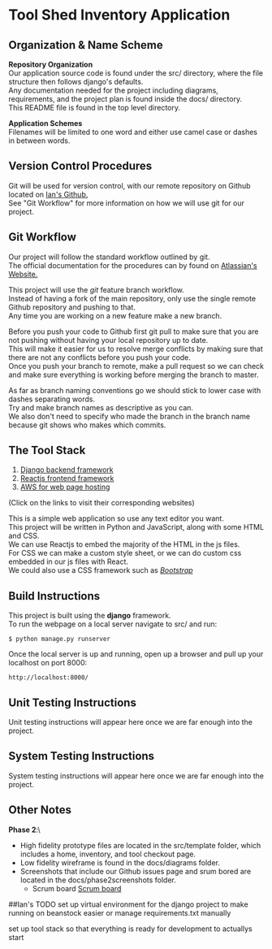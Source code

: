 # Tool Shed Inventory Application

## Organization & Name Scheme

**Repository Organization**\
Our application source code is found under the src/ directory, where the file structure then follows django's defaults.\
Any documentation needed for the project including diagrams, requirements, and the project plan is found inside the docs/ directory.\
This README file is found in the top level directory.

**Application Schemes**\
Filenames will be limited to one word and either use camel case or dashes in between words.

## Version Control Procedures

Git will be used for version control, with our remote repository on Github located on [Ian's Github.](https://github.com/IanMacfarlane/cs3450-toolshed)\
See "Git Workflow" for more information on how we will use git for our project.

## Git Workflow

Our project will follow the standard workflow outlined by git.\
The official documentation for the procedures can by found on [Atlassian's Website.](https://www.atlassian.com/git/tutorials/comparing-workflows/feature-branch-workflow)

This project will use the _git_ feature branch workflow.\
Instead of having a fork of the main repository, only use the single remote Github repository and pushing to that.\
Any time you are working on a new feature make a new branch.

Before you push your code to Github first git pull to make sure that you are not pushing without having your local repository up to date.\
This will make it easier for us to resolve merge conflicts by making sure that there are not any conflicts before you push your code.\
Once you push your branch to remote, make a pull request so we can check and make sure everything is working before merging the branch to master.

As far as branch naming conventions go we should stick to lower case with dashes separating words.\
Try and make branch names as descriptive as you can.\
We also don't need to specify who made the branch in the branch name because git shows who makes which commits.

## The Tool Stack 

1. [Django backend framework](https://docs.djangoproject.com/en/3.0/)
2. [Reactjs frontend framework](https://reactjs.org/docs/getting-started.html)
3. [AWS for web page hosting](https://docs.aws.amazon.com/elasticbeanstalk/latest/dg/create-deploy-python-django.html)

(Click on the links to visit their corresponding websites)

This is a simple web application so use any text editor you want.\
This project will be written in Python and JavaScript, along with some HTML and CSS.\
We can use Reactjs to embed the majority of the HTML in the js files.\
For CSS we can make a custom style sheet, or we can do custom css embedded in our js files with React.\
We could also use a CSS framework such as [_Bootstrap_](https://react-bootstrap.github.io/getting-started/introduction)

## Build Instructions

This project is built using the **django** framework.\
To run the webpage on a local server navigate to src/ and run:

```$ python manage.py runserver```

Once the local server is up and running, open up a browser and pull up your localhost on port 8000:

```http://localhost:8000/```

## Unit Testing Instructions

Unit testing instructions will appear here once we are far enough into the project.

## System Testing Instructions

System testing instructions will appear here once we are far enough into the project.

## Other Notes
**Phase 2**:\

* High fidelity prototype files are located in the src/template folder, which includes a home, inventory, and tool checkout page.
* Low fidelity wireframe is found in the docs/diagrams folder.
* Screenshots that include our Github issues page and srum bored are located in the docs/phase2screenshots folder.
    - Scrum board [Scrum board](https://docs.google.com/spreadsheets/d/115-6lCkCsZA2XjLZDjx7ftg_P1KPQyFkSXc2TrXL4D8/edit?usp=sharing)



##Ian's TODO
set up virtual environment for the django project to make running on beanstock easier
or manage requirements.txt manually

set up tool stack so that everything is ready for development to actuallys start
